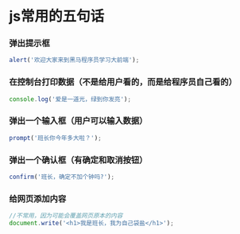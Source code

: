 # js常用的五句话

### 弹出提示框

```javascript
alert('欢迎大家来到黑马程序员学习大前端');
```

### 在控制台打印数据（不是给用户看的，而是给程序员自己看的）

```javascript
console.log('爱是一道光，绿到你发亮');
```

### 弹出一个输入框（用户可以输入数据）

```javascript
prompt('班长你今年多大啦？');
```

### 弹出一个确认框（有确定和取消按钮）

```javascript
confirm('班长，确定不加个钟吗?');
```

### 给网页添加内容

```javascript
//不常用，因为可能会覆盖网页原本的内容
document.write('<h1>我是班长，我为自己袋盐</h1>');
```

